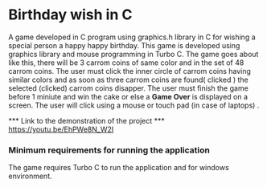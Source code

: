 # Birthday wish in C

A game developed in C program using graphics.h library in C for wishing a special person a happy happy birthday. This game is developed using graphics library and mouse programming in Turbo C. The game goes about like this, there will be 3 carrom coins of same color and in the set of 48 carrom coins. The user must click the inner circle of carrom coins having similar colors and as soon as three carrom coins are found( clicked ) the selected (clicked) carrom coins disapper. The user must finish the game before 1 miniute and win the cake or else a **Game Over** is displayed on a screen. The user will click using a mouse or touch pad (in case of laptops) .

*** Link to the demonstration of the project ***
https://youtu.be/EhPWe8N_W2I

### Minimum requirements for running the application

The game requires Turbo C to run the application and for windows environment. 

